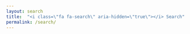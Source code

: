 ```yaml
---
layout: search
title:  "<i class=\"fa fa-search\" aria-hidden=\"true\"></i> Search"
permalink: /search/
---
```


